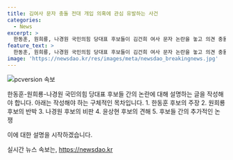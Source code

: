 ```yaml
---
title: 김여사 문자 충돌 전대 개입 의혹에 관심 유발하는 사건
categories:
  - News
excerpt: >
  한동훈, 원희룡, 나경원 국민의힘 당대표 후보들이 김건희 여사 문자 논란을 놓고 의견 충돌. 한 후보는 의혹 반박하며 총선 패배 책임론에 반발, 다른 후보들은 강하게 비판. 원후보는 독단적 대응 비판, 나후보는 구차한 변명 비판. 윤 후보는 사과 필요 강조. 이에 대한 후보들의 엇갈린 주장과 신경전이 고조. 인터뷰에서도 강한 비판과 반박이 이어지며 릴레이 타운홀 미팅에 참석해 호소.
feature_text: >
  한동훈, 원희룡, 나경원 국민의힘 당대표 후보들이 김건희 여사 문자 논란을 놓고 의견 충돌. 한 후보는 의혹 반박하며 총선 패배 책임론에 반발, 다른 후보들은 강하게 비판. 원후보는 독단적 대응 비판, 나후보는 구차한 변명 비판. 윤 후보는 사과 필요 강조. 이에 대한 후보들의 엇갈린 주장과 신경전이 고조. 인터뷰에서도 강한 비판과 반박이 이어지며 릴레이 타운홀 미팅에 참석해 호소.
image: 'https://newsdao.kr/res/images/meta/newsdao_breakingnews.jpg'
---
```


<p><img src="https://newsdao.kr/res/images/meta/newsdao_breakingnews.jpg" alt="pcversion 속보" /></p>

<p>한동훈-원희룡-나경원 국민의힘 당대표 후보들 간의 논란에 대해 설명하는 글을 작성해야 합니다. 아래는 작성해야 하는 구체적인 목차입니다.
1. 한동훈 후보의 주장
2. 원희룡 후보의 반박
3. 나경원 후보의 비판
4. 윤상현 후보의 견해
5. 후보들 간의 추가적인 논쟁</p>

<p>이에 대한 설명을 시작하겠습니다.</p>
실시간 뉴스 속보는, <a href="https://newsdao.kr" rel="dofollow">https://newsdao.kr</a>


